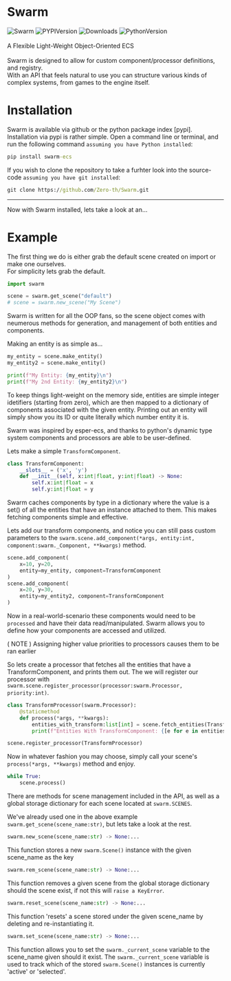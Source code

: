 # Swarm
![Swarm](https://img.shields.io/badge/Swarm-ECS-0?style=for-the-badge&logo=pypi&logoColor=turquoise&labelColor=black&color=turquoise&link=https%3A%2F%2Fpypi.org%2Fproject%2FSwarm-ECS%2F)
![PYPIVersion](https://img.shields.io/pypi/v/Swarm-ECS?style=for-the-badge&logoColor=turquoise&labelColor=black&color=turquoise)
![Downloads](https://img.shields.io/pypi/dm/Swarm-ECS?style=for-the-badge&logoColor=turquoise&labelColor=black&color=turquoise)
![PythonVersion](https://img.shields.io/pypi/pyversions/Swarm-ECS?style=for-the-badge&logoColor=turquoise&labelColor=black&color=turquoise)
<br>
<br>
A Flexible Light-Weight Object-Oriented ECS
<br>
<br>
Swarm is designed to allow for custom component/processor definitions, and registry.
<br>
With an API that feels natural to use you can structure various kinds of complex systems, from games to the engine itself.

# Installation
Swarm is available via github or the python package index [pypi].
Installation via pypi is rather simple. Open a command line or terminal, and run the following command `assuming you have Python installed`:
```cmd
pip install swarm-ecs
```
If you wish to clone the repository to take a furhter look into the source-code `assuming you have git installed`:
```cmd
git clone https://github.com/Zero-th/Swarm.git
```
---
Now with Swarm installed, lets take a look at an...
<br>

# Example
The first thing we do is either grab the default scene created on import or make one ourselves. 
<br>
For simplicity lets grab the default.

```python
import swarm

scene = swarm.get_scene("default")
# scene = swarm.new_scene("My Scene")
```

Swarm is written for all the OOP fans, so the scene object comes with neumerous methods for generation, and management of both entities and components.

Making an entity is as simple as...
```python
my_entity = scene.make_entity()
my_entity2 = scene.make_entity()

print(f"My Entity: {my_entity}\n")
print(f"My 2nd Entity: {my_entity2}\n")
```
To keep things light-weight on the memory side, entities are simple integer idetifiers (starting from zero), which are then mapped to a dictionary of components associated with the given entity. Printing out an entity will simply show you its ID or quite literally which number entity it is.

Swarm was inspired by esper-ecs, and thanks to python's dynamic type system components and processors are able to be user-defined.

Lets make a simple `TransformComponent`.
```python
class TransformComponent:
    __slots__ = ('x', 'y')
    def __init__(self, x:int|float, y:int|float) -> None:
        self.x:int|float = x
        self.y:int|float = y
```
Swarm caches components by type in a dictionary where the value is a set() of all the entities that have an instance attached to them. This  makes fetching components simple and effective.

Lets add our transform components, and notice you can still pass custom parameters to the `swarm.scene.add_component(*args, entity:int, component:swarm._Component, **kwargs)` method.

```python
scene.add_component(
    x=10, y=20,
    entity=my_entity, component=TransformComponent
)
scene.add_component(
    x=20, y=30,
    entity=my_entity2, component=TransformComponent
)
```

Now in a real-world-scenario these components would need to be `processed` and have their data read/manipulated.
Swarm allows you to define how your components are accessed and utilized.

( NOTE ) Assigning higher value priorities to processors causes them to be ran earlier

So lets create a processor that fetches all the entities that have a TransformComponent, and prints them out. The we will register our processor with `swarm.scene.register_processor(processor:swarm.Processor,  priority:int)`.
```python
class TransformProcessor(swarm.Processor):
    @staticmethod
    def process(*args, **kwargs):
        entities_with_transform:list[int] = scene.fetch_entities(TransformComponent)
        print(f"Entities With TransformComponent: {[e for e in entities_with_transform]}")

scene.register_processor(TransformProcessor)
```
Now in whatever fashion you may choose, simply call your scene's `process(*args, **kwargs)` method and enjoy.

```python
while True:
    scene.process()

```

There are methods for scene management included in the API, as well as a global storage dictionary for each scene located at `swarm.SCENES`.

We've already used one in the above example `swarm.get_scene(scene_name:str)`, but lets take a look at the rest.

```python
swarm.new_scene(scene_name:str) -> None:...
```
This function stores a new `swarm.Scene()` instance with the given scene_name as the key
```python
swarm.rem_scene(scene_name:str) -> None:...
```
This function removes a given scene from the global storage dictionary should the scene exist, if not this will `raise a KeyError`.
```python
swarm.reset_scene(scene_name:str) -> None:...
```
This function 'resets' a scene stored under the given scene_name by deleting and re-instantiating it.
```python
swarm.set_scene(scene_name:str) -> None:...
```
This function allows you to set the `swarm._current_scene` variable to the scene_name given should it exist.
The `swarm._current_scene` variable is used to track which of the stored `swarm.Scene()` instances is currently 'active' or 'selected'.